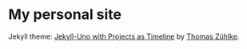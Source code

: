 # My personal site

Jekyll theme: [Jekyll-Uno with Projects as Timeline](https://github.com/tzuehlke/jekyll-uno-timeline) by [Thomas Zühlke](https://github.com/tzuehlke).
